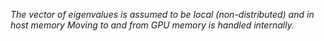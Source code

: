
_The vector of eigenvalues is assumed to be local (non-distributed) and in host memory Moving to and from GPU memory is handled internally._

